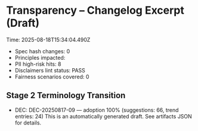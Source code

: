 # Transparency – Changelog Excerpt (Draft)

Time: 2025-08-18T15:34:04.490Z

- Spec hash changes: 0
- Principles impacted: 
- PII high-risk hits: 8
- Disclaimers lint status: PASS
- Fairness scenarios covered: 0

## Stage 2 Terminology Transition

- DEC: DEC-20250817-09 — adoption 100% (suggestions: 66, trend entries: 24)
This is an automatically generated draft. See artifacts JSON for details.